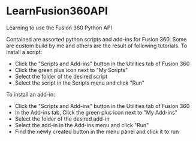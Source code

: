 # LearnFusion360API
Learning to use the Fusion 360 Python API

Contained are assorted python scripts and add-ins for Fusion 360. Some are custom build by me and others are the result of following tutorials.
To install a script:
- Click the "Scripts and Add-ins" button in the Utilities tab of Fusion 360
- Click the green plus icon next to "My Scripts"
- Select the folder of the desired script
- Select the script in the Scripts menu and click "Run"

To install an add-in:
- Click the "Scripts and Add-ins" button in the Utilities tab of Fusion 360
- In the Add-ins tab, Click the green plus icon next to "My Add-ins"
- Select the folder of the desired add-in
- Select the add-in in the Add-ins menu and click "Run"
- Find the newly created button in the menu panel and click it to run
